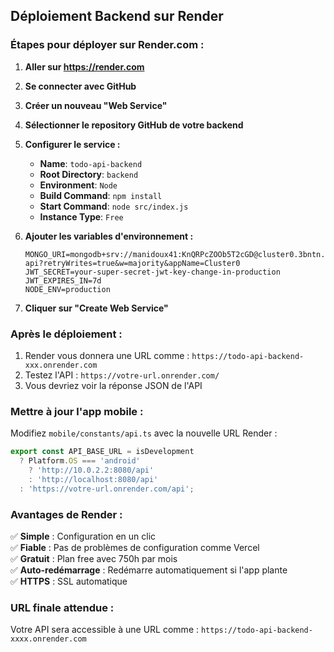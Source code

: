 ## Déploiement Backend sur Render

### Étapes pour déployer sur Render.com :

1. **Aller sur https://render.com**
2. **Se connecter avec GitHub**
3. **Créer un nouveau "Web Service"**
4. **Sélectionner le repository GitHub de votre backend**
5. **Configurer le service :**
   - **Name**: `todo-api-backend`
   - **Root Directory**: `backend`
   - **Environment**: `Node`
   - **Build Command**: `npm install`
   - **Start Command**: `node src/index.js`
   - **Instance Type**: `Free`

6. **Ajouter les variables d'environnement :**
   ```
   MONGO_URI=mongodb+srv://manidoux41:KnQRPcZOOb5T2cGD@cluster0.3bntn.mongodb.net/supabase-api?retryWrites=true&w=majority&appName=Cluster0
   JWT_SECRET=your-super-secret-jwt-key-change-in-production
   JWT_EXPIRES_IN=7d
   NODE_ENV=production
   ```

7. **Cliquer sur "Create Web Service"**

### Après le déploiement :

1. Render vous donnera une URL comme : `https://todo-api-backend-xxx.onrender.com`
2. Testez l'API : `https://votre-url.onrender.com/`
3. Vous devriez voir la réponse JSON de l'API

### Mettre à jour l'app mobile :

Modifiez `mobile/constants/api.ts` avec la nouvelle URL Render :
```typescript
export const API_BASE_URL = isDevelopment 
  ? Platform.OS === 'android' 
    ? 'http://10.0.2.2:8080/api'
    : 'http://localhost:8080/api'
  : 'https://votre-url.onrender.com/api';
```

### Avantages de Render :

✅ **Simple** : Configuration en un clic  
✅ **Fiable** : Pas de problèmes de configuration comme Vercel  
✅ **Gratuit** : Plan free avec 750h par mois  
✅ **Auto-redémarrage** : Redémarre automatiquement si l'app plante  
✅ **HTTPS** : SSL automatique  

### URL finale attendue :
Votre API sera accessible à une URL comme :
`https://todo-api-backend-xxxx.onrender.com`
